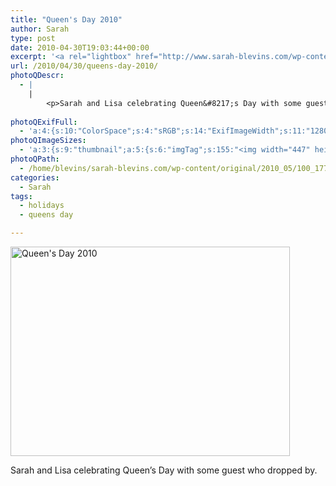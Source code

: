 ```yaml
---
title: "Queen's Day 2010"
author: Sarah
type: post
date: 2010-04-30T19:03:44+00:00
excerpt: '<a rel="lightbox" href="http://www.sarah-blevins.com/wp-content/main/2010_05/100_1771.jpg" title="Queen&#039;s Day 2010"><img width="447" height="335" alt="Queen&#039;s Day 2010" src="http://www.sarah-blevins.com/wp-content/thumbnail/2010_05/100_1771.jpg" class="photoQexcerpt photoQLinkImg" /></a>'
url: /2010/04/30/queens-day-2010/
photoQDescr:
  - |
    |
        <p>Sarah and Lisa celebrating Queen&#8217;s Day with some guest who dropped by.</p>
        
photoQExifFull:
  - 'a:4:{s:10:"ColorSpace";s:4:"sRGB";s:14:"ExifImageWidth";s:11:"1280 pixels";s:15:"ExifImageHeight";s:10:"960 pixels";s:20:"FocalLength35mmEquiv";s:0:"";}'
photoQImageSizes:
  - 'a:3:{s:9:"thumbnail";a:5:{s:6:"imgTag";s:155:"<img width="447" height="335" alt="Queen&#039;s Day 2010" src="http://www.sarah-blevins.com/wp-content/thumbnail/2010_05/100_1771.jpg" class="PhotoQImg" />";s:6:"imgUrl";s:70:"http://www.sarah-blevins.com/wp-content/thumbnail/2010_05/100_1771.jpg";s:7:"imgPath";s:73:"/home/blevins/sarah-blevins.com/wp-content/thumbnail/2010_05/100_1771.jpg";s:8:"imgWidth";s:3:"447";s:9:"imgHeight";s:3:"335";}s:4:"main";a:5:{s:6:"imgTag";s:150:"<img width="700" height="525" alt="Queen&#039;s Day 2010" src="http://www.sarah-blevins.com/wp-content/main/2010_05/100_1771.jpg" class="PhotoQImg" />";s:6:"imgUrl";s:65:"http://www.sarah-blevins.com/wp-content/main/2010_05/100_1771.jpg";s:7:"imgPath";s:68:"/home/blevins/sarah-blevins.com/wp-content/main/2010_05/100_1771.jpg";s:8:"imgWidth";s:3:"700";s:9:"imgHeight";s:3:"525";}s:8:"original";a:5:{s:6:"imgTag";s:155:"<img width="1280" height="960" alt="Queen&#039;s Day 2010" src="http://www.sarah-blevins.com/wp-content/original/2010_05/100_1771.jpg" class="PhotoQImg" />";s:6:"imgUrl";s:69:"http://www.sarah-blevins.com/wp-content/original/2010_05/100_1771.jpg";s:7:"imgPath";s:72:"/home/blevins/sarah-blevins.com/wp-content/original/2010_05/100_1771.jpg";s:8:"imgWidth";s:4:"1280";s:9:"imgHeight";s:3:"960";}}'
photoQPath:
  - /home/blevins/sarah-blevins.com/wp-content/original/2010_05/100_1771.jpg
categories:
  - Sarah
tags:
  - holidays
  - queens day

---
```

<a rel="lightbox" href="http://www.sarah-blevins.com/wp-content/original/2010_05/100_1771.jpg" title="Queen&#039;s Day 2010"><img width="447" height="335" alt="Queen&#039;s Day 2010" src="http://www.sarah-blevins.com/wp-content/thumbnail/2010_05/100_1771.jpg" class="photoQcontent photoQLinkImg" /></a>

<div class="photoQDescr">
  <p>
    Sarah and Lisa celebrating Queen&#8217;s Day with some guest who dropped by.
  </p>
</div>